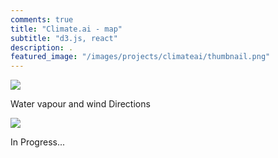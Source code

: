 ```yaml
---
comments: true
title: "Climate.ai - map"
subtitle: "d3.js, react"
description: .
featured_image: "/images/projects/climateai/thumbnail.png"
---
```

![](/images/projects/climateai/water.gif)


Water vapour and wind Directions 

![](/images/projects/climateai/wind.gif)

In Progress...



<!-- <div class="gallery" data-columns="3">
	<img src="/images/projects/andrew-globe/1.png">
	<img src="/images/projects/andrew-globe/2.png">
  <img src="/images/projects/andrew-globe/3.png">
</div> -->
